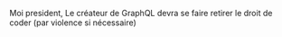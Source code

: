 Moi president, Le créateur de GraphQL devra se faire retirer le droit de coder
(par violence si nécessaire)